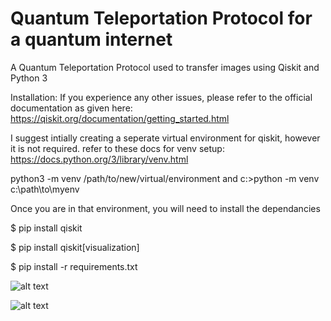 # Quantum Teleportation Protocol for a quantum internet
A Quantum Teleportation Protocol  used to transfer images using Qiskit and Python 3 

Installation: 
If you experience any other issues, please refer to the official documentation as given here: https://qiskit.org/documentation/getting_started.html

I suggest intially creating a seperate virtual environment for qiskit, however it is not required. refer to these docs for venv setup: https://docs.python.org/3/library/venv.html

python3 -m venv /path/to/new/virtual/environment
and 
c:\>python -m venv c:\path\to\myenv

Once you are in that environment, you will need to install the dependancies 

$ pip install qiskit

$ pip install qiskit[visualization]

$ pip install -r requirements.txt

![alt text](https://i.imgur.com/YuJGkqx.png)

![alt text](https://i.imgur.com/VUj3ZEI.png)
